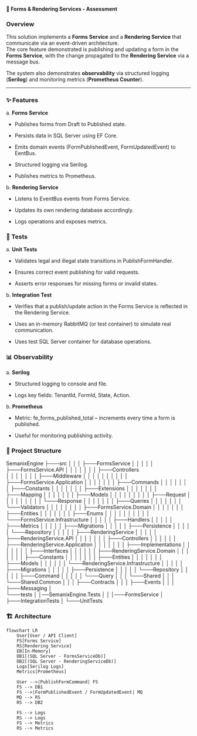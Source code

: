 #### 📄 Forms & Rendering Services - Assessment

### Overview
This solution implements a **Forms Service** and a **Rendering Service** that communicate via an event-driven architecture.  
The core feature demonstrated is publishing and updating a form in the **Forms Service**, with the change propagated to the **Rendering Service** via a message bus.

The system also demonstrates **observability** via structured logging (**Serilog**) and monitoring metrics (**Prometheus Counter**).

---

### ✨ Features

a. **Forms Service**

* Publishes forms from Draft to Published state.

* Persists data in SQL Server using EF Core.

* Emits domain events (FormPublishedEvent, FormUpdatedEvent) to EentBus.

* Structured logging via Serilog.

* Publishes metrics to Prometheus.


b. **Rendering Service**

* Listens to EventBus events from Forms Service.

* Updates its own rendering database accordingly.

* Logs operations and exposes metrics.


### 🧪 Tests

a. **Unit Tests**

* Validates legal and illegal state transitions in PublishFormHandler.

* Ensures correct event publishing for valid requests.

* Asserts error responses for missing forms or invalid states.

b. **Integration Test**

* Verifies that a publish/update action in the Forms Service is reflected in the Rendering Service.

* Uses an in-memory RabbitMQ (or test container) to simulate real communication.

* Uses test SQL Server container for database operations.


### 📊 Observability

a. **Serilog**

* Structured logging to console and file.

* Logs key fields: TenantId, FormId, State, Action.

b. **Prometheus**

* Metric: fe_forms_published_total – increments every time a form is published.

* Useful for monitoring publishing activity.


### 📂 Project Structure

SemanixEngine
├───src
│   │
│   ├───FormsService
│   │   │
│   │   ├───FormsService.API
│   │   │   │
│   │   │   ├───Controllers  
│   │   │   │
│   │   │   ├───Middleware
│   │   │   │
│   │   │   │
│   │   ├───FormsService.Application
│   │   │   │
│   │   │   ├───Commands
│   │   │   │
│   │   │   ├───Constants 
│   │   │   │
│   │   │   ├───Extensions
│   │   │   │
│   │   │   ├───Mapping
│   │   │   │
│   │   │   ├───Models
│   │   │   │   │
│   │   │   │   ├───Request
│   │   │   │   │
│   │   │   │   └───Response
│   │   │   │
│   │   │   ├───Queries
│   │   │   │
│   │   │   └───Validators
│   │   │
│   │   │
│   │   ├───FormsService.Domain
│   │   │   │
│   │   │   ├───Entities
│   │   │   │
│   │   │   ├───Enums
│   │   │   │
│   │   │   │
│   │   └───FormsService.Infrastructure
│   │       │
│   │       ├───Handlers
│   │       │
│   │       ├───Metrics
│   │       │
│   │       ├───Migrations
│   │       │
│   │       ├───Persistence
│   │       │
│   │       └───Repository
│   │
│   │
│   ├───RenderingService
│   │   │
│   │   ├───RenderingService.API
│   │   │   │
│   │   │   ├───Controllers
│   │   │   │
│   │   ├───RenderingService.Application
│   │   │   │
│   │   │   ├───Implementations
│   │   │   │
│   │   │   ├───Interfaces
│   │   │   │
│   │   ├───RenderingService.Domain
│   │   │   │
│   │   │   ├───Constants
│   │   │   │
│   │   │   ├───Entities
│   │   │   │
│   │   │   ├───Models
│   │   │   │
│   │   └───RenderingService.Infrastructure
│   │       │
│   │       ├───Migrations
│   │       │
│   │       ├───Persistence
│   │       │
│   │       └───Repository
│   │           │
│   │           ├───Command
│   │           │
│   │           └───Query
│   │
│   └───Shared
│       │
│       └───Shared.Common
│           │
│           ├───Contracts
│           │
│           ├───Events
│           │
│           ├───Messaging
│           
└───tests
     │
     │──SemanixEngine.Tests
     │   │
	 │───FormsService
            │
            ├───IntegrationTests
            │
            └───UnitTests 


### 🏗 Architecture

```mermaid
flowchart LR
    User[User / API Client]
    FS[Forms Service]
    RS[Rendering Service]
    EB[In-Memory]
    DB1[(SQL Server - FormsServiceDb)]
    DB2[(SQL Server - RenderingServiceDb)]
    Logs[Serilog Logs]
    Metrics[Prometheus]

    User -->|PublishFormCommand| FS
    FS --> DB1
    FS -->|FormPublishedEvent / FormUpdatedEvent| MQ
    MQ --> RS
    RS --> DB2

    FS --> Logs
    RS --> Logs
    FS --> Metrics
    RS --> Metrics
```